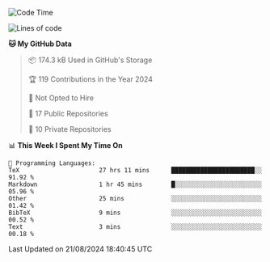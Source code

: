 <!--START_SECTION:waka-->
![Code Time](http://img.shields.io/badge/Code%20Time-1%2C034%20hrs%2050%20mins-blue)

![Lines of code](https://img.shields.io/badge/From%20Hello%20World%20I%27ve%20Written-219.2%20thousand%20lines%20of%20code-blue)

**🐱 My GitHub Data** 

> 📦 174.3 kB Used in GitHub's Storage 
 > 
> 🏆 119 Contributions in the Year 2024
 > 
> 🚫 Not Opted to Hire
 > 
> 📜 17 Public Repositories 
 > 
> 🔑 10 Private Repositories 
 > 
📊 **This Week I Spent My Time On** 

```text
💬 Programming Languages: 
TeX                      27 hrs 11 mins      ███████████████████████░░   91.92 % 
Markdown                 1 hr 45 mins        █░░░░░░░░░░░░░░░░░░░░░░░░   05.96 % 
Other                    25 mins             ░░░░░░░░░░░░░░░░░░░░░░░░░   01.42 % 
BibTeX                   9 mins              ░░░░░░░░░░░░░░░░░░░░░░░░░   00.52 % 
Text                     3 mins              ░░░░░░░░░░░░░░░░░░░░░░░░░   00.18 % 
```


 Last Updated on 21/08/2024 18:40:45 UTC
<!--END_SECTION:waka-->
